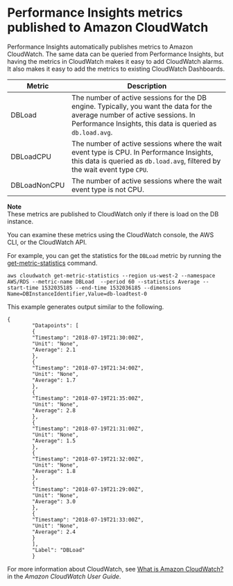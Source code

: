 # Performance Insights metrics published to Amazon CloudWatch<a name="USER_PerfInsights.Cloudwatch"></a>

Performance Insights automatically publishes metrics to Amazon CloudWatch\. The same data can be queried from Performance Insights, but having the metrics in CloudWatch makes it easy to add CloudWatch alarms\. It also makes it easy to add the metrics to existing CloudWatch Dashboards\.


| Metric | Description | 
| --- | --- | 
|  DBLoad  |  The number of active sessions for the DB engine\. Typically, you want the data for the average number of active sessions\. In Performance Insights, this data is queried as `db.load.avg`\.  | 
|  DBLoadCPU  |  The number of active sessions where the wait event type is CPU\. In Performance Insights, this data is queried as `db.load.avg`, filtered by the wait event type `CPU`\.  | 
|  DBLoadNonCPU  |  The number of active sessions where the wait event type is not CPU\.  | 

**Note**  
These metrics are published to CloudWatch only if there is load on the DB instance\.

You can examine these metrics using the CloudWatch console, the AWS CLI, or the CloudWatch API\.

For example, you can get the statistics for the `DBLoad` metric by running the [get\-metric\-statistics](https://docs.aws.amazon.com/cli/latest/reference/cloudwatch/get-metric-statistics.html) command\.

```
aws cloudwatch get-metric-statistics --region us-west-2 --namespace AWS/RDS --metric-name DBLoad  --period 60 --statistics Average --start-time 1532035185 --end-time 1532036185 --dimensions  Name=DBInstanceIdentifier,Value=db-loadtest-0
```

This example generates output similar to the following\.

```
{
		"Datapoints": [
		{
		"Timestamp": "2018-07-19T21:30:00Z",
		"Unit": "None",
		"Average": 2.1
		},
		{
		"Timestamp": "2018-07-19T21:34:00Z",
		"Unit": "None",
		"Average": 1.7
		},
		{
		"Timestamp": "2018-07-19T21:35:00Z",
		"Unit": "None",
		"Average": 2.8
		},
		{
		"Timestamp": "2018-07-19T21:31:00Z",
		"Unit": "None",
		"Average": 1.5
		},
		{
		"Timestamp": "2018-07-19T21:32:00Z",
		"Unit": "None",
		"Average": 1.8
		},
		{
		"Timestamp": "2018-07-19T21:29:00Z",
		"Unit": "None",
		"Average": 3.0
		},
		{
		"Timestamp": "2018-07-19T21:33:00Z",
		"Unit": "None",
		"Average": 2.4
		}
		],
		"Label": "DBLoad"
		}
```

For more information about CloudWatch, see [What is Amazon CloudWatch?](https://docs.aws.amazon.com/AmazonCloudWatch/latest/monitoring/WhatIsCloudWatch.html) in the *Amazon CloudWatch User Guide*\. 